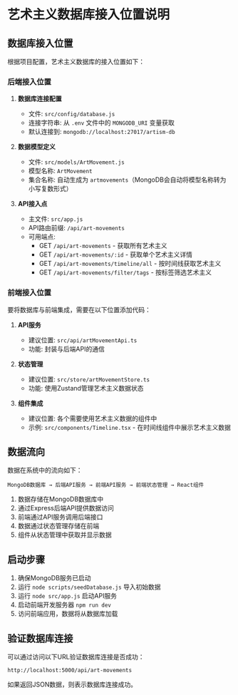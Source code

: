 # 艺术主义数据库接入位置说明

## 数据库接入位置

根据项目配置，艺术主义数据库的接入位置如下：

### 后端接入位置

1. **数据库连接配置**
   - 文件: `src/config/database.js`
   - 连接字符串: 从 `.env` 文件中的 `MONGODB_URI` 变量获取
   - 默认连接到: `mongodb://localhost:27017/artism-db`

2. **数据模型定义**
   - 文件: `src/models/ArtMovement.js`
   - 模型名称: `ArtMovement`
   - 集合名称: 自动生成为 `artmovements`（MongoDB会自动将模型名称转为小写复数形式）

3. **API接入点**
   - 主文件: `src/app.js`
   - API路由前缀: `/api/art-movements`
   - 可用端点:
     - GET `/api/art-movements` - 获取所有艺术主义
     - GET `/api/art-movements/:id` - 获取单个艺术主义详情
     - GET `/api/art-movements/timeline/all` - 按时间线获取艺术主义
     - GET `/api/art-movements/filter/tags` - 按标签筛选艺术主义

### 前端接入位置

要将数据库与前端集成，需要在以下位置添加代码：

1. **API服务**
   - 建议位置: `src/api/artMovementApi.ts`
   - 功能: 封装与后端API的通信

2. **状态管理**
   - 建议位置: `src/store/artMovementStore.ts`
   - 功能: 使用Zustand管理艺术主义数据状态

3. **组件集成**
   - 建议位置: 各个需要使用艺术主义数据的组件中
   - 示例: `src/components/Timeline.tsx` - 在时间线组件中展示艺术主义数据

## 数据流向

数据在系统中的流向如下：

```
MongoDB数据库 → 后端API服务 → 前端API服务 → 前端状态管理 → React组件
```

1. 数据存储在MongoDB数据库中
2. 通过Express后端API提供数据访问
3. 前端通过API服务调用后端接口
4. 数据通过状态管理存储在前端
5. 组件从状态管理中获取并显示数据

## 启动步骤

1. 确保MongoDB服务已启动
2. 运行 `node scripts/seedDatabase.js` 导入初始数据
3. 运行 `node src/app.js` 启动API服务
4. 启动前端开发服务器 `npm run dev`
5. 访问前端应用，数据将从数据库加载

## 验证数据库连接

可以通过访问以下URL验证数据库连接是否成功：

```
http://localhost:5000/api/art-movements
```

如果返回JSON数据，则表示数据库连接成功。 